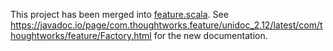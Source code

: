 This project has been merged into [feature.scala](https://github.com/ThoughtWorksInc/feature.scala). See 
https://javadoc.io/page/com.thoughtworks.feature/unidoc_2.12/latest/com/thoughtworks/feature/Factory.html for the new documentation.
